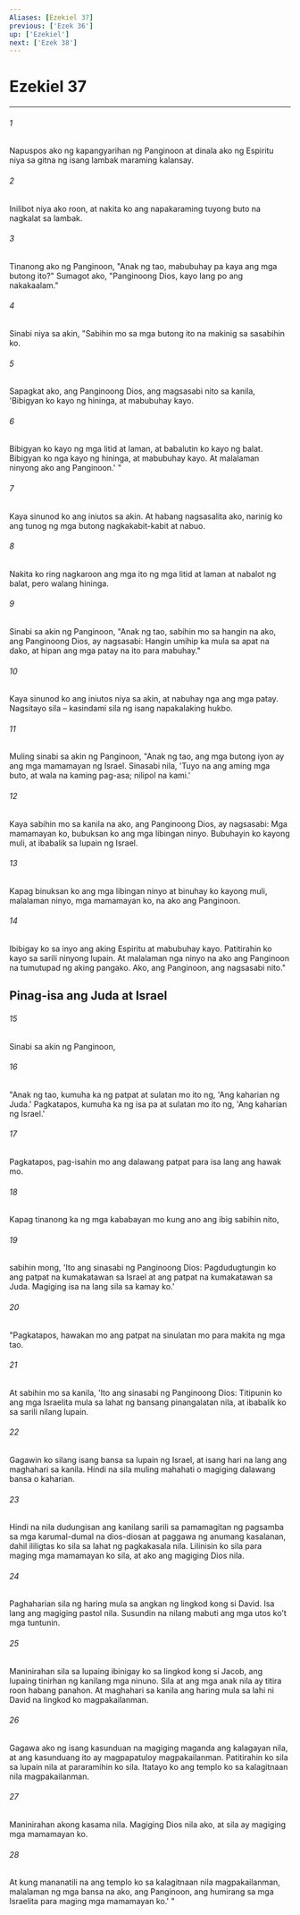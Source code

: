 ```yaml
---
Aliases: [Ezekiel 37]
previous: ['Ezek 36']
up: ['Ezekiel']
next: ['Ezek 38']
---
```

# Ezekiel 37

***


###### 1 


Napuspos ako ng kapangyarihan ng Panginoon at dinala ako ng Espiritu niya sa gitna ng isang lambak maraming kalansay. 


###### 2 


Inilibot niya ako roon, at nakita ko ang napakaraming tuyong buto na nagkalat sa lambak. 


###### 3 


Tinanong ako ng Panginoon, "Anak ng tao, mabubuhay pa kaya ang mga butong ito?" Sumagot ako, "Panginoong Dios, kayo lang po ang nakakaalam." 


###### 4 


Sinabi niya sa akin, "Sabihin mo sa mga butong ito na makinig sa sasabihin ko. 


###### 5 


Sapagkat ako, ang Panginoong Dios, ang magsasabi nito sa kanila, 'Bibigyan ko kayo ng hininga, at mabubuhay kayo. 


###### 6 


Bibigyan ko kayo ng mga litid at laman, at babalutin ko kayo ng balat. Bibigyan ko nga kayo ng hininga, at mabubuhay kayo. At malalaman ninyong ako ang Panginoon.' " 


###### 7 


Kaya sinunod ko ang iniutos sa akin. At habang nagsasalita ako, narinig ko ang tunog ng mga butong nagkakabit-kabit at nabuo. 


###### 8 


Nakita ko ring nagkaroon ang mga ito ng mga litid at laman at nabalot ng balat, pero walang hininga. 


###### 9 


Sinabi sa akin ng Panginoon, "Anak ng tao, sabihin mo sa hangin na ako, ang Panginoong Dios, ay nagsasabi: Hangin umihip ka mula sa apat na dako, at hipan ang mga patay na ito para mabuhay." 


###### 10 


Kaya sinunod ko ang iniutos niya sa akin, at nabuhay nga ang mga patay. Nagsitayo sila – kasindami sila ng isang napakalaking hukbo. 


###### 11 


Muling sinabi sa akin ng Panginoon, "Anak ng tao, ang mga butong iyon ay ang mga mamamayan ng Israel. Sinasabi nila, 'Tuyo na ang aming mga buto, at wala na kaming pag-asa; nilipol na kami.' 


###### 12 


Kaya sabihin mo sa kanila na ako, ang Panginoong Dios, ay nagsasabi: Mga mamamayan ko, bubuksan ko ang mga libingan ninyo. Bubuhayin ko kayong muli, at ibabalik sa lupain ng Israel. 


###### 13 


Kapag binuksan ko ang mga libingan ninyo at binuhay ko kayong muli, malalaman ninyo, mga mamamayan ko, na ako ang Panginoon. 


###### 14 


Ibibigay ko sa inyo ang aking Espiritu at mabubuhay kayo. Patitirahin ko kayo sa sarili ninyong lupain. At malalaman nga ninyo na ako ang Panginoon na tumutupad ng aking pangako. Ako, ang Panginoon, ang nagsasabi nito." 

## Pinag-isa ang Juda at Israel 


###### 15 


Sinabi sa akin ng Panginoon, 


###### 16 


"Anak ng tao, kumuha ka ng patpat at sulatan mo ito ng, 'Ang kaharian ng Juda.' Pagkatapos, kumuha ka ng isa pa at sulatan mo ito ng, 'Ang kaharian ng Israel.' 


###### 17 


Pagkatapos, pag-isahin mo ang dalawang patpat para isa lang ang hawak mo. 


###### 18 


Kapag tinanong ka ng mga kababayan mo kung ano ang ibig sabihin nito, 


###### 19 


sabihin mong, 'Ito ang sinasabi ng Panginoong Dios: Pagdudugtungin ko ang patpat na kumakatawan sa Israel at ang patpat na kumakatawan sa Juda. Magiging isa na lang sila sa kamay ko.' 


###### 20 


"Pagkatapos, hawakan mo ang patpat na sinulatan mo para makita ng mga tao. 


###### 21 


At sabihin mo sa kanila, 'Ito ang sinasabi ng Panginoong Dios: Titipunin ko ang mga Israelita mula sa lahat ng bansang pinangalatan nila, at ibabalik ko sa sarili nilang lupain. 


###### 22 


Gagawin ko silang isang bansa sa lupain ng Israel, at isang hari na lang ang maghahari sa kanila. Hindi na sila muling mahahati o magiging dalawang bansa o kaharian. 


###### 23 


Hindi na nila dudungisan ang kanilang sarili sa pamamagitan ng pagsamba sa mga karumal-dumal na dios-diosan at paggawa ng anumang kasalanan, dahil ililigtas ko sila sa lahat ng pagkakasala nila. Lilinisin ko sila para maging mga mamamayan ko sila, at ako ang magiging Dios nila. 


###### 24 


Paghaharian sila ng haring mula sa angkan ng lingkod kong si David. Isa lang ang magiging pastol nila. Susundin na nilang mabuti ang mga utos koʼt mga tuntunin. 


###### 25 


Maninirahan sila sa lupaing ibinigay ko sa lingkod kong si Jacob, ang lupaing tinirhan ng kanilang mga ninuno. Sila at ang mga anak nila ay titira roon habang panahon. At maghahari sa kanila ang haring mula sa lahi ni David na lingkod ko magpakailanman. 


###### 26 


Gagawa ako ng isang kasunduan na magiging maganda ang kalagayan nila, at ang kasunduang ito ay magpapatuloy magpakailanman. Patitirahin ko sila sa lupain nila at pararamihin ko sila. Itatayo ko ang templo ko sa kalagitnaan nila magpakailanman. 


###### 27 


Maninirahan akong kasama nila. Magiging Dios nila ako, at sila ay magiging mga mamamayan ko. 


###### 28 


At kung mananatili na ang templo ko sa kalagitnaan nila magpakailanman, malalaman ng mga bansa na ako, ang Panginoon, ang humirang sa mga Israelita para maging mga mamamayan ko.' "
